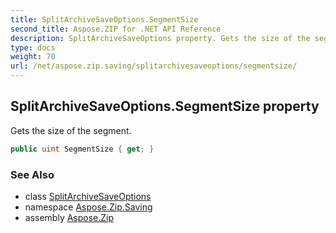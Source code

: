 ```yaml
---
title: SplitArchiveSaveOptions.SegmentSize
second_title: Aspose.ZIP for .NET API Reference
description: SplitArchiveSaveOptions property. Gets the size of the segment
type: docs
weight: 70
url: /net/aspose.zip.saving/splitarchivesaveoptions/segmentsize/
---
```

## SplitArchiveSaveOptions.SegmentSize property

Gets the size of the segment.

```csharp
public uint SegmentSize { get; }
```

### See Also

* class [SplitArchiveSaveOptions](../)
* namespace [Aspose.Zip.Saving](../../splitarchivesaveoptions/)
* assembly [Aspose.Zip](../../../)


